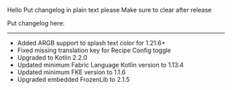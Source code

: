 Hello
Put changelog in plain text please
Make sure to clear after release

Put changelog here:

-----------------
- Added ARGB support to splash text color for 1.21.6+
- Fixed missing translation key for Recipe Config toggle
- Upgraded to Kotlin 2.2.0
- Updated minimum Fabric Language Kotlin version to 1.13.4
- Updated minimum FKE version to 1.1.6
- Upgraded embedded FrozenLib to 2.1.5
